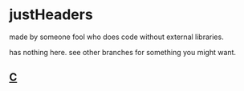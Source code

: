 # justHeaders
made by someone fool who does code without external libraries.

has nothing here.
see other branches for something you might want.

## <a href="https://github.com/yuisanae2f/justHeaders/tree/C">C</a>